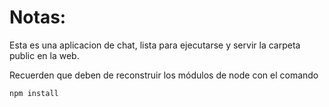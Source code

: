 # Notas:

Esta es una aplicacion de chat, lista para ejecutarse y servir la carpeta public en la web.

Recuerden que deben de reconstruir los módulos de node con el comando

```
npm install
```
